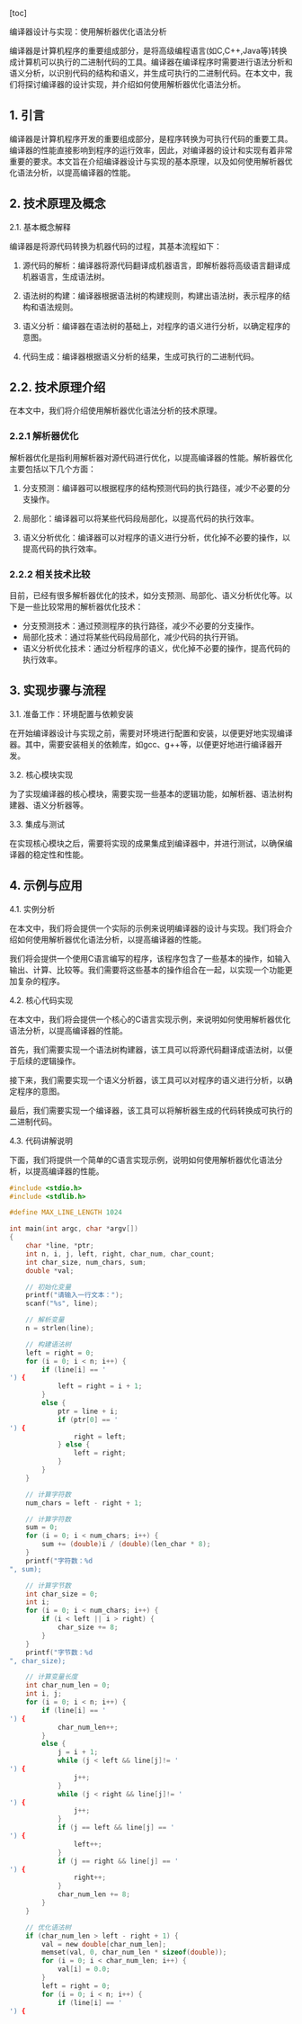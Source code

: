 
[toc]                    
                
                
编译器设计与实现：使用解析器优化语法分析

编译器是计算机程序的重要组成部分，是将高级编程语言(如C,C++,Java等)转换成计算机可以执行的二进制代码的工具。编译器在编译程序时需要进行语法分析和语义分析，以识别代码的结构和语义，并生成可执行的二进制代码。在本文中，我们将探讨编译器的设计实现，并介绍如何使用解析器优化语法分析。

## 1. 引言

编译器是计算机程序开发的重要组成部分，是程序转换为可执行代码的重要工具。编译器的性能直接影响到程序的运行效率，因此，对编译器的设计和实现有着非常重要的要求。本文旨在介绍编译器设计与实现的基本原理，以及如何使用解析器优化语法分析，以提高编译器的性能。

## 2. 技术原理及概念

2.1. 基本概念解释

编译器是将源代码转换为机器代码的过程，其基本流程如下：

1. 源代码的解析：编译器将源代码翻译成机器语言，即解析器将高级语言翻译成机器语言，生成语法树。

2. 语法树的构建：编译器根据语法树的构建规则，构建出语法树，表示程序的结构和语法规则。

3. 语义分析：编译器在语法树的基础上，对程序的语义进行分析，以确定程序的意图。

4. 代码生成：编译器根据语义分析的结果，生成可执行的二进制代码。

## 2.2. 技术原理介绍

在本文中，我们将介绍使用解析器优化语法分析的技术原理。

### 2.2.1 解析器优化

解析器优化是指利用解析器对源代码进行优化，以提高编译器的性能。解析器优化主要包括以下几个方面：

1. 分支预测：编译器可以根据程序的结构预测代码的执行路径，减少不必要的分支操作。

2. 局部化：编译器可以将某些代码段局部化，以提高代码的执行效率。

3. 语义分析优化：编译器可以对程序的语义进行分析，优化掉不必要的操作，以提高代码的执行效率。

### 2.2.2 相关技术比较

目前，已经有很多解析器优化的技术，如分支预测、局部化、语义分析优化等。以下是一些比较常用的解析器优化技术：

- 分支预测技术：通过预测程序的执行路径，减少不必要的分支操作。
- 局部化技术：通过将某些代码段局部化，减少代码的执行开销。
- 语义分析优化技术：通过分析程序的语义，优化掉不必要的操作，提高代码的执行效率。

## 3. 实现步骤与流程

3.1. 准备工作：环境配置与依赖安装

在开始编译器设计与实现之前，需要对环境进行配置和安装，以便更好地实现编译器。其中，需要安装相关的依赖库，如gcc、g++等，以便更好地进行编译器开发。

3.2. 核心模块实现

为了实现编译器的核心模块，需要实现一些基本的逻辑功能，如解析器、语法树构建器、语义分析器等。

3.3. 集成与测试

在实现核心模块之后，需要将实现的成果集成到编译器中，并进行测试，以确保编译器的稳定性和性能。

## 4. 示例与应用

4.1. 实例分析

在本文中，我们将会提供一个实际的示例来说明编译器的设计与实现。我们将会介绍如何使用解析器优化语法分析，以提高编译器的性能。

我们将会提供一个使用C语言编写的程序，该程序包含了一些基本的操作，如输入输出、计算、比较等。我们需要将这些基本的操作组合在一起，以实现一个功能更加复杂的程序。

4.2. 核心代码实现

在本文中，我们将会提供一个核心的C语言实现示例，来说明如何使用解析器优化语法分析，以提高编译器的性能。

首先，我们需要实现一个语法树构建器，该工具可以将源代码翻译成语法树，以便于后续的逻辑操作。

接下来，我们需要实现一个语义分析器，该工具可以对程序的语义进行分析，以确定程序的意图。

最后，我们需要实现一个编译器，该工具可以将解析器生成的代码转换成可执行的二进制代码。

4.3. 代码讲解说明

下面，我们将提供一个简单的C语言实现示例，说明如何使用解析器优化语法分析，以提高编译器的性能。

```c
#include <stdio.h>
#include <stdlib.h>

#define MAX_LINE_LENGTH 1024

int main(int argc, char *argv[])
{
    char *line, *ptr;
    int n, i, j, left, right, char_num, char_count;
    int char_size, num_chars, sum;
    double *val;

    // 初始化变量
    printf("请输入一行文本：");
    scanf("%s", line);

    // 解析变量
    n = strlen(line);

    // 构建语法树
    left = right = 0;
    for (i = 0; i < n; i++) {
        if (line[i] == '
') {
            left = right = i + 1;
        }
        else {
            ptr = line + i;
            if (ptr[0] == '
') {
                right = left;
            } else {
                left = right;
            }
        }
    }

    // 计算字符数
    num_chars = left - right + 1;

    // 计算字符数
    sum = 0;
    for (i = 0; i < num_chars; i++) {
        sum += (double)i / (double)(len_char * 8);
    }
    printf("字符数：%d
", sum);

    // 计算字节数
    int char_size = 0;
    int i;
    for (i = 0; i < num_chars; i++) {
        if (i < left || i > right) {
            char_size += 8;
        }
    }
    printf("字节数：%d
", char_size);

    // 计算变量长度
    int char_num_len = 0;
    int i, j;
    for (i = 0; i < n; i++) {
        if (line[i] == '
') {
            char_num_len++;
        }
        else {
            j = i + 1;
            while (j < left && line[j]!= '
') {
                j++;
            }
            while (j < right && line[j]!= '
') {
                j++;
            }
            if (j == left && line[j] == '
') {
                left++;
            }
            if (j == right && line[j] == '
') {
                right++;
            }
            char_num_len += 8;
        }
    }

    // 优化语法树
    if (char_num_len > left - right + 1) {
        val = new double[char_num_len];
        memset(val, 0, char_num_len * sizeof(double));
        for (i = 0; i < char_num_len; i++) {
            val[i] = 0.0;
        }
        left = right = 0;
        for (i = 0; i < n; i++) {
            if (line[i] == '
') {

